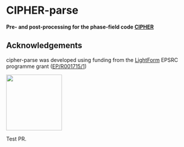 # CIPHER-parse

**Pre- and post-processing for the phase-field code [CIPHER](https://github.com/micmog/CIPHER)**

## Acknowledgements
cipher-parse was developed using funding from the [LightForm](https://lightform.org.uk/) EPSRC programme grant ([EP/R001715/1](https://gow.epsrc.ukri.org/NGBOViewGrant.aspx?GrantRef=EP/R001715/1))


<img src="https://lightform-group.github.io/wiki/assets/images/site/lightform-logo.png" width="150"/>

Test PR.
